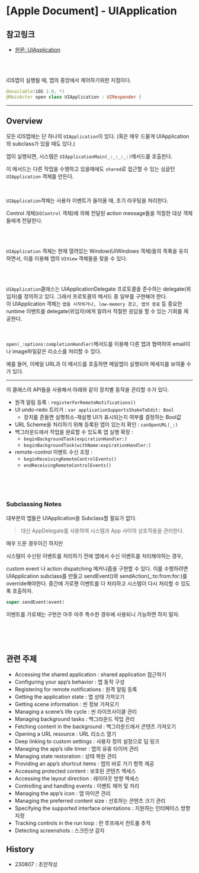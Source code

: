 # [Apple Document] - UIApplication


## 참고링크
- [원문: UIApplication](https://developer.apple.com/documentation/uikit/uiapplication)

<br><br>

iOS앱이 실행될 때, 앱의 중앙에서 제어하기위한 지점이다.

```SWIFT
@available(iOS 2.0, *)
@MainActor open class UIApplication : UIResponder {
```

---

## Overview

모든 iOS앱에는 단 하나의 `UIApplication`이 있다. (혹은 매우 드물게 UIApplication의 subclass가 있을 때도 있다.)  

앱이 실행되면, 시스템은 `UIApplicationMain(_:_:_:_:)`메서드를 호출한다.  

이 메서드는 다른 작업을 수행하고 있을때에도 `shared`로 접근할 수 있는 싱글턴 `UIApplication` 객체를 만든다.  

<br>

`UIApplication`객체는 사용자 이벤트가 들어올 때, 초기 라우팅을 처리한다.  
  
Control 개체(`UIControl` 객체)에 의해 전달된 action message들을 적절한 대상 객체들에게 전달한다.
  
<br><br>

`UIApplication` 객체는 현재 열려있는 Window(UIWindows 객체)들의 목록을 유지하면서, 이를 이용해 앱의 `UIView` 객체들을 찾을 수 있다.  

<br><br>

`UIApplication`클래스는 UIApplicationDelegate 프로토콜을 준수하는 delegate(위임자)를 정의하고 있다. 그래서 프로토콜의 메서드 중 일부를 구현해야 한다.  
이 UIApplication 객체는 `앱을 시작하거나, low-memory 경고, 앱의 종료` 등 중요한 runtime 이벤트를 delegate(위임자)에게 알려서 적절한 응답을 할 수 있는 기회를 제공한다.  

<br><br>
`open(_:options:completionHandler)`메서드를 이용해 다른 앱과 협력하여 email이나 image파일같은 리소스를 처리할 수 있다.  
  
예를 들어, 이메일 URL과 이 메서드를 호출하면 메일앱이 실행되어 메세지를 보여줄 수가 있다.   

---

이 클래스의 API들을 사용해서 아래와 같이 장치별 동작을 관리할 수가 있다.

- 원격 알림 등록 : `registerForRemoteNotifications()`
- UI undo-redo 트리거 : `var applicationSupportsShakeToEdit: Bool`
    - 장치를 흔들면 실행취소-재실행 UI가 표시되는지 여부를 결정하는 Bool값
- URL Scheme을 처리하기 위해 등록된 앱이 있는지 확인 : `canOpenURL(_:)`
- 백그라운드에서 작업을 완료할 수 있도록 앱 실행 확장 :
    - `beginBackgroundTask(expirationHandler:)`
    - `beginBackgroundTask(withName:expirationHandler:)`
- remote-control 이벤트 수신 조정 : 
    - `beginReceivingRemoteControlEvents()`
    - `endReceivingRemoteControlEvents()`
  
<br><br><br>
  
### Subclassing Notes
대부분의 앱들은 UIApplication을 Subclass할 필요가 없다.   

> 대신 AppDelegate를 사용하여 시스템과 App 사이의 상호작용을 관리한다.  

매우 드문 경우이긴 하지만  

시스템이 수신된 이벤트를 처리하기 전에 앱에서 수신 이벤트를 처리해야하는 경우,  

custom event 나 action dispatching 메커니즘을 구현할 수 있다.  이를 수행하려면 UIApplication subclass를 만들고 sendEvent()와 sendAction(_:to:from:for:)를 override해야한다. 중간에 가로챈 이벤트를 다 처리하고 시스템이 다시 처리할 수 있도록 호출하자.
```swift
super.sendEvent(event)
```

이벤트를 가로채는 구현은 아주 아주 특수한 경우에 사용되니 가능하면 하지 말자.
  
<br><br><br>
  
  
## 관련 주제
- Accessing the shared application : shared application 접근하기
- Configuring your app’s behavior : 앱 동작 구성
- Registering for remote notifications : 원격 알림 등록
- Getting the application state : 앱 상태 가져오기
- Getting scene information : 씬 정보 가져오기
- Managing a scene’s life cycle : 씬 라이프사이클 관리
- Managing background tasks : 백그라운드 작업 관리
- Fetching content in the background : 백그라운드에서 콘텐츠 가져오기
- Opening a URL resource : URL 리소스 열기
- Deep linking to custom settings : 사용자 정의 설정으로 딥 링크
- Managing the app’s idle timer : 앱의 유휴 타이머 관리
- Managing state restoration : 상태 복원 관리
- Providing an app’s shortcut items : 앱의 바로 가기 항목 제공
- Accessing protected content : 보호된 콘텐츠 액세스
- Accessing the layout direction : 레이아웃 방향 액세스
- Controlling and handling events : 이벤트 제어 및 처리
- Managing the app’s icon : 앱 아이콘 관리
- Managing the preferred content size : 선호하는 콘텐츠 크기 관리
- Specifying the supported interface orientations : 지원하는 인터페이스 방향 지정
- Tracking controls in the run loop : 런 루프에서 컨트롤 추적
- Detecting screenshots : 스크린샷 감지


## History
- 230807 : 초안작성
